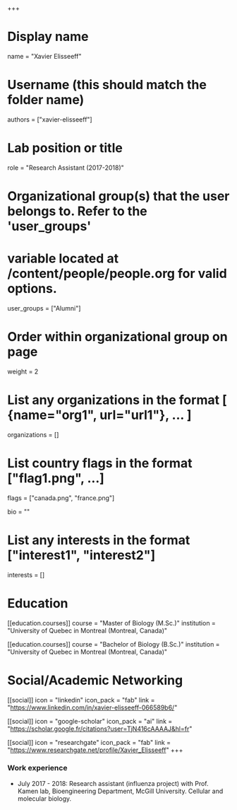 +++
# Display name
name = "Xavier Elisseeff"

# Username (this should match the folder name)
authors = ["xavier-elisseeff"]

# Lab position or title
role = "Research Assistant (2017-2018)"

# Organizational group(s) that the user belongs to. Refer to the 'user_groups'
# variable located at /content/people/people.org for valid options.
user_groups = ["Alumni"]

# Order within organizational group on page
weight = 2

# List any organizations in the format [ {name="org1", url="url1"}, ... ]
organizations = []

# List country flags in the format ["flag1.png", ...]
flags = ["canada.png", "france.png"]

bio = ""

# List any interests in the format ["interest1", "interest2"]
interests = []

# Education
[[education.courses]]
  course = "Master of Biology (M.Sc.)"
  institution = "University of Quebec in Montreal (Montreal, Canada)"

[[education.courses]]
  course = "Bachelor of Biology (B.Sc.)"
  institution = "University of Quebec in Montreal (Montreal, Canada)"

# Social/Academic Networking
[[social]]
  icon = "linkedin"
  icon_pack = "fab"
  link = "https://www.linkedin.com/in/xavier-elisseeff-066589b6/"

[[social]]
  icon = "google-scholar"
  icon_pack = "ai"
  link = "https://scholar.google.fr/citations?user=TjN416cAAAAJ&hl=fr"

[[social]]
  icon = "researchgate"
  icon_pack = "fab"
  link = "https://www.researchgate.net/profile/Xavier_Elisseeff"
+++

### Work experience
- July 2017 - 2018: Research assistant (influenza project) with Prof. Kamen
  lab, Bioengineering Department, McGill University. Cellular and molecular
  biology.
